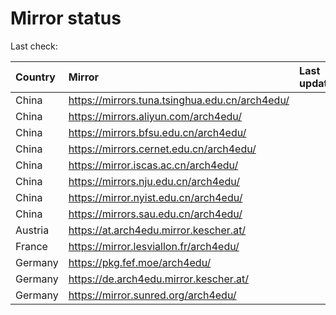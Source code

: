 <script src="./time.js"></script>
# Mirror status
Last check: <script type="text/javascript">localize(1706796980.229804);</script>

|Country|Mirror|Last update|
|:------|:-----|:----------|
|China|https://mirrors.tuna.tsinghua.edu.cn/arch4edu/|<script type="text/javascript">localize(1706769131);</script>|
|China|https://mirrors.aliyun.com/arch4edu/|<script type="text/javascript">localize(1706769131);</script>|
|China|https://mirrors.bfsu.edu.cn/arch4edu/|<script type="text/javascript">localize(1706769131);</script>|
|China|https://mirrors.cernet.edu.cn/arch4edu/|<script type="text/javascript">localize(1706769131);</script>|
|China|https://mirror.iscas.ac.cn/arch4edu/|<script type="text/javascript">localize(1706769131);</script>|
|China|https://mirrors.nju.edu.cn/arch4edu/|<script type="text/javascript">localize(1706725561);</script>|
|China|https://mirror.nyist.edu.cn/arch4edu/|<script type="text/javascript">localize(1706769131);</script>|
|China|https://mirrors.sau.edu.cn/arch4edu/|<script type="text/javascript">localize(1706769131);</script>|
|Austria|https://at.arch4edu.mirror.kescher.at/|<script type="text/javascript">localize(1706769131);</script>|
|France|https://mirror.lesviallon.fr/arch4edu/|<script type="text/javascript">localize(1706769131);</script>|
|Germany|https://pkg.fef.moe/arch4edu/|<script type="text/javascript">localize(1706769131);</script>|
|Germany|https://de.arch4edu.mirror.kescher.at/|<script type="text/javascript">localize(1706769131);</script>|
|Germany|https://mirror.sunred.org/arch4edu/|<script type="text/javascript">localize(1706769131);</script>|

<script src="./tablefilter/tablefilter.js"></script>
<script src="./table.js"></script>